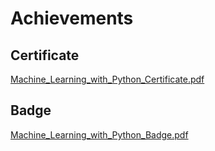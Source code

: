 

# Achievements
## Certificate
[Machine_Learning_with_Python_Certificate.pdf](https://prod-files-secure.s3.us-west-2.amazonaws.com/03e82b26-cccb-4906-bb56-adabcbdc0655/0f35a87e-0c16-48ac-af62-4e4cc34c6a19/Machine_Learning_with_Python_Certificate.pdf?X-Amz-Algorithm=AWS4-HMAC-SHA256&X-Amz-Content-Sha256=UNSIGNED-PAYLOAD&X-Amz-Credential=ASIAZI2LB46624KJJG3N%2F20250129%2Fus-west-2%2Fs3%2Faws4_request&X-Amz-Date=20250129T010808Z&X-Amz-Expires=3600&X-Amz-Security-Token=IQoJb3JpZ2luX2VjEHkaCXVzLXdlc3QtMiJIMEYCIQDvkOci82NlFbfe%2BcZ%2Fh7LPEqvKm9oK%2BZ7N58W%2FPhCPMgIhANb5bDR18wZ7X8EhLuM14Aqsa4oWdETB8hDZCw4X9CreKogECIH%2F%2F%2F%2F%2F%2F%2F%2F%2F%2FwEQABoMNjM3NDIzMTgzODA1IgxVD588qpgS14pwgDYq3APlGbpR6L%2FbyFPSJ%2FeU9ocANtONsxzijZKXbXf7JnVwMB1UxiMjBrWtyaAip4MA472F%2F3alMxVbr6%2BKapPtEal0DcqrYSQWu3v%2BZCtX0NHEmSOrOotcbVBw5mB%2BcxBb1JAJmF%2FaQX3qQU9qCDX%2FHJ8Ogm2PQusby%2F1lZ5geUKYTI8FelY%2F299YKVtxd%2FCmKaCxPb1M6tlYSDuW7pk7q6md7gf9vLV9krqTQb3MN8qNEo4GdoRT4h4ZXmd8fN9pYUVY%2BWKGdxHcU8eOKdNY0KMO%2B4mBNfaKM6q840w%2FjdMGUKvStA%2B44IHIZIoPJsAmeorm38UFM9IDHGxx2EZBgMCOOZ%2BJDcU27Y4mbyoTVx3hK3whw79Ymf3vduDn7xpqzQMCPSkyhpQsh35QY0DtfthjGrMts8tXNWq3ZRi%2F0h1irdsgBs37TuAhFsOR0mSnMzQ7zLmxlUnlJghWDgomAmzPx4goWktZo%2FHZlG2XgAzQX690RzZOIVqgh7Q9H70ouDvajZnoiPyiOP25Tf9gJ1oa1y6c8y87qigQK4Mk8AYlTs1iOUvX%2Bc18y9RrCSY6IY7fzOY%2BchzFjfRpCh1OnZPhvaTIMN1a5nFXJPFkPF4InBthak2Rtt7zGTvTPCTDX5%2BW8BjqkARb0MBQAUSGiqjT%2BAqpv2vsxM2977tKjhWClQ%2F5DmLsNCUPbS%2BZaWLcuOW1sKgwYbn8ZWuzpccZN9aWyPP8gizxRTG%2BMv2Lg5gx7MTvnRbSZ%2B1vC1TyuUZR4ty5kIh7UBC1pxrQttflcKZwuT4BejP20e7Q44I538sPTt263vASDOQFJ5YTPloSwHyRafDHGYipTb4vHrB0MBn02O9%2BIUjlXBuRu&X-Amz-Signature=b424b11e14e5c6a0d1455c6ee27ff79dd4d12b8f6debd6f1d4ed2ce62bd586fb&X-Amz-SignedHeaders=host&x-id=GetObject)
## Badge
[Machine_Learning_with_Python_Badge.pdf](https://prod-files-secure.s3.us-west-2.amazonaws.com/03e82b26-cccb-4906-bb56-adabcbdc0655/ff622a22-73d6-44e3-9c7b-e89a8e61b7aa/Machine_Learning_with_Python_Badge.pdf?X-Amz-Algorithm=AWS4-HMAC-SHA256&X-Amz-Content-Sha256=UNSIGNED-PAYLOAD&X-Amz-Credential=ASIAZI2LB46624KJJG3N%2F20250129%2Fus-west-2%2Fs3%2Faws4_request&X-Amz-Date=20250129T010808Z&X-Amz-Expires=3600&X-Amz-Security-Token=IQoJb3JpZ2luX2VjEHkaCXVzLXdlc3QtMiJIMEYCIQDvkOci82NlFbfe%2BcZ%2Fh7LPEqvKm9oK%2BZ7N58W%2FPhCPMgIhANb5bDR18wZ7X8EhLuM14Aqsa4oWdETB8hDZCw4X9CreKogECIH%2F%2F%2F%2F%2F%2F%2F%2F%2F%2FwEQABoMNjM3NDIzMTgzODA1IgxVD588qpgS14pwgDYq3APlGbpR6L%2FbyFPSJ%2FeU9ocANtONsxzijZKXbXf7JnVwMB1UxiMjBrWtyaAip4MA472F%2F3alMxVbr6%2BKapPtEal0DcqrYSQWu3v%2BZCtX0NHEmSOrOotcbVBw5mB%2BcxBb1JAJmF%2FaQX3qQU9qCDX%2FHJ8Ogm2PQusby%2F1lZ5geUKYTI8FelY%2F299YKVtxd%2FCmKaCxPb1M6tlYSDuW7pk7q6md7gf9vLV9krqTQb3MN8qNEo4GdoRT4h4ZXmd8fN9pYUVY%2BWKGdxHcU8eOKdNY0KMO%2B4mBNfaKM6q840w%2FjdMGUKvStA%2B44IHIZIoPJsAmeorm38UFM9IDHGxx2EZBgMCOOZ%2BJDcU27Y4mbyoTVx3hK3whw79Ymf3vduDn7xpqzQMCPSkyhpQsh35QY0DtfthjGrMts8tXNWq3ZRi%2F0h1irdsgBs37TuAhFsOR0mSnMzQ7zLmxlUnlJghWDgomAmzPx4goWktZo%2FHZlG2XgAzQX690RzZOIVqgh7Q9H70ouDvajZnoiPyiOP25Tf9gJ1oa1y6c8y87qigQK4Mk8AYlTs1iOUvX%2Bc18y9RrCSY6IY7fzOY%2BchzFjfRpCh1OnZPhvaTIMN1a5nFXJPFkPF4InBthak2Rtt7zGTvTPCTDX5%2BW8BjqkARb0MBQAUSGiqjT%2BAqpv2vsxM2977tKjhWClQ%2F5DmLsNCUPbS%2BZaWLcuOW1sKgwYbn8ZWuzpccZN9aWyPP8gizxRTG%2BMv2Lg5gx7MTvnRbSZ%2B1vC1TyuUZR4ty5kIh7UBC1pxrQttflcKZwuT4BejP20e7Q44I538sPTt263vASDOQFJ5YTPloSwHyRafDHGYipTb4vHrB0MBn02O9%2BIUjlXBuRu&X-Amz-Signature=cf5fdf0f895b7b1f60a2f970f82c8ee12fc77a0fcc4092b14430a053d5cba24a&X-Amz-SignedHeaders=host&x-id=GetObject)